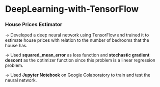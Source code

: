# DeepLearning-with-TensorFlow

### House Prices Estimator
-> Developed a deep neural network using TensorFlow and trained it to estimate house prices with relation to the number of bedrooms that the house has.

-> Used <b>squared_mean_error</b> as loss function and <b>stochastic gradient descent</b> as the optimizer function since this problem is a linear regression problem.

-> Used <b>Jupyter Notebook</b> on Google Colaboratory to train and test the neural network.
